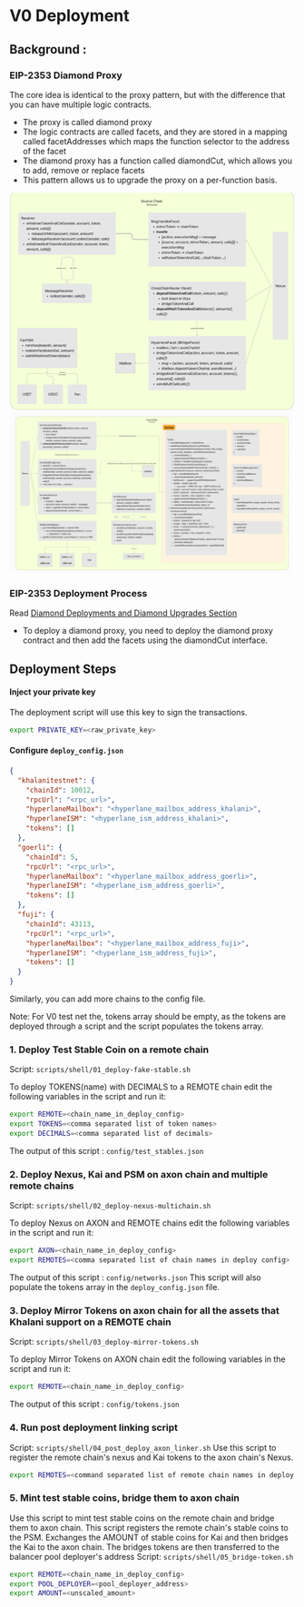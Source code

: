 # V0 Deployment 
## Background :
### EIP-2353 Diamond Proxy
The core idea is identical to the proxy pattern, but with the difference that you can have multiple logic contracts.
- The proxy is called diamond proxy
- The logic contracts are called facets, and they are stored in a mapping called facetAddresses which maps the function selector to the address of the facet
- The diamond proxy has a function called diamondCut, which allows you to add, remove or replace facets
- This pattern allows us to upgrade the proxy on a per-function basis.

![img_3.png](KhalaniCoreSource.png)
![img_2.png](img_2.png)

### EIP-2353 Deployment Process 
Read [Diamond Deployments and Diamond Upgrades Section](https://eip2535diamonds.substack.com/p/introduction-to-the-diamond-standard)
- To deploy a diamond proxy, you need to deploy the diamond proxy contract and then add the facets using the diamondCut interface. 


## Deployment Steps
#### Inject your private key
The deployment script will use this key to sign the transactions.
```bash
export PRIVATE_KEY=<raw_private_key>
```
#### Configure `deploy_config.json`
```json
{
  "khalanitestnet": {
    "chainId": 10012,
    "rpcUrl": "<rpc_url>",
    "hyperlaneMailbox": "<hyperlane_mailbox_address_khalani>",
    "hyperlaneISM": "<hyperlane_ism_address_khalani>",
    "tokens": []
  },
  "goerli": {
    "chainId": 5,
    "rpcUrl": "<rpc_url>",
    "hyperlaneMailbox": "<hyperlane_mailbox_address_goerli>",
    "hyperlaneISM": "<hyperlane_ism_address_goerli>",
    "tokens": []
  },
  "fuji": {
    "chainId": 43113,
    "rpcUrl": "<rpc_url>",
    "hyperlaneMailbox": "<hyperlane_mailbox_address_fuji>",
    "hyperlaneISM": "<hyperlane_ism_address_fuji>",
    "tokens": []
  }
}
```
Similarly, you can add more chains to the config file.

Note: For V0 test net the, tokens array should be empty, as the tokens are deployed through a script and the script populates the tokens array.

### 1. Deploy Test Stable Coin on a remote chain
Script: `scripts/shell/01_deploy-fake-stable.sh`

To deploy TOKENS(name) with DECIMALS to a REMOTE chain edit the following variables in the script and run it:
```bash
export REMOTE=<chain_name_in_deploy_config>
export TOKENS=<comma separated list of token names>
export DECIMALS=<comma separated list of decimals>
```
The output of this script : `config/test_stables.json`

### 2. Deploy Nexus, Kai and PSM on axon chain and multiple remote chains
Script: `scripts/shell/02_deploy-nexus-multichain.sh`

To deploy Nexus on AXON and REMOTE chains edit the following variables in the script and run it:
```bash
export AXON=<chain_name_in_deploy_config>
export REMOTES=<comma separated list of chain names in deploy config>
```
The output of this script : `config/networks.json`
This script will also populate the tokens array in the `deploy_config.json` file.

### 3. Deploy Mirror Tokens on axon chain for all the assets that Khalani support on a REMOTE chain
Script: `scripts/shell/03_deploy-mirror-tokens.sh`

To deploy Mirror Tokens on AXON chain edit the following variables in the script and run it:
```bash
export REMOTE=<chain_name_in_deploy_config>
```
The output of this script : `config/tokens.json`

### 4. Run post deployment linking script
Script: `scripts/shell/04_post_deploy_axon_linker.sh`
Use this script to register the remote chain's nexus and Kai tokens to the axon chain's Nexus.
```bash
export REMOTES=<command separated list of remote chain names in deploy config>
```

### 5. Mint test stable coins, bridge them to axon chain
Use this script to mint test stable coins on the remote chain and bridge them to axon chain.
This script registers the remote chain's stable coins to the PSM. Exchanges the AMOUNT of stable coins for Kai and then bridges the Kai to the axon chain.
The bridges tokens are then transferred to the balancer pool deployer's address
Script: `scripts/shell/05_bridge-token.sh`
```bash
export REMOTE=<chain_name_in_deploy_config>
export POOL_DEPLOYER=<pool_deployer_address>
export AMOUNT=<unscaled_amount>
```
